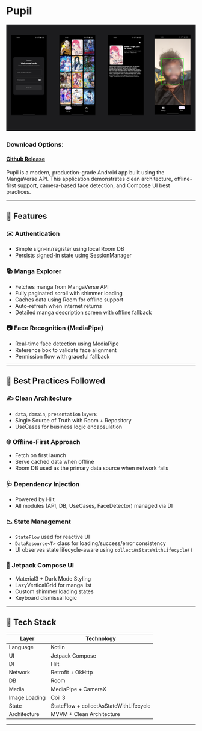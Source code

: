 # Pupil  

![Anime Infinite ](https://raw.githubusercontent.com/yeshuwahane/pupilApp/refs/heads/main/screenshots/pupilMesh.png)

### Download Options:
#### <a href="https://github.com/yeshuwahane/pupilApp/releases/tag/release">Github Release</a>

Pupil is a modern, production-grade Android app built using the MangaVerse API. This application demonstrates clean architecture, offline-first support, camera-based face detection, and Compose UI best practices.

---

## 🚀 Features

### ✉️ Authentication
- Simple sign-in/register using local Room DB
- Persists signed-in state using SessionManager

### 📚 Manga Explorer
- Fetches manga from MangaVerse API
- Fully paginated scroll with shimmer loading
- Caches data using Room for offline support
- Auto-refresh when internet returns
- Detailed manga description screen with offline fallback

### 📷 Face Recognition (MediaPipe)
- Real-time face detection using MediaPipe
- Reference box to validate face alignment
- Permission flow with graceful fallback

---

## 🧬 Best Practices Followed

### ✍️ Clean Architecture
- `data`, `domain`, `presentation` layers
- Single Source of Truth with Room + Repository
- UseCases for business logic encapsulation

### 🌐 Offline-First Approach
- Fetch on first launch
- Serve cached data when offline
- Room DB used as the primary data source when network fails

### 🩺 Dependency Injection
- Powered by Hilt
- All modules (API, DB, UseCases, FaceDetector) managed via DI

### 📉 State Management
- `StateFlow` used for reactive UI
- `DataResource<T>` class for loading/success/error consistency
- UI observes state lifecycle-aware using `collectAsStateWithLifecycle()`

### 🎨 Jetpack Compose UI
- Material3 + Dark Mode Styling
- LazyVerticalGrid for manga list
- Custom shimmer loading states
- Keyboard dismissal logic

---

## 📁 Tech Stack

| Layer        | Technology                             |
|--------------|-----------------------------------------|
| Language     | Kotlin                                  |
| UI           | Jetpack Compose                         |
| DI           | Hilt                                    |
| Network      | Retrofit + OkHttp                       |
| DB           | Room                                     |
| Media        | MediaPipe + CameraX                     |
| Image Loading| Coil 3                                   |
| State        | StateFlow + collectAsStateWithLifecycle |
| Architecture | MVVM + Clean Architecture               |
---


